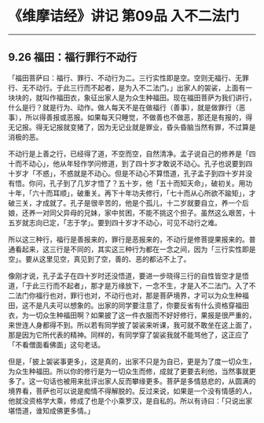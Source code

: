 # 《维摩诘经》讲记 第09品 入不二法门

------

## 9.26 福田：福行罪行不动行

「福田菩萨曰：福行、罪行、不动行为二。三行实性即是空。空则无福行、无罪行、无不动行。于此三行而不起者，是为入不二法门。」出家人的袈裟，上面有一块块的，就叫作福田衣，象征出家人是为众生种福田。现在福田菩萨为我们讲行，什么是行？就是行为、动作。做人每天不是在做福行（善事），就是做罪行（恶事），所以得善报或恶报。如果每天只睡觉，不做善也不做恶，那还是有报的，得无记报。得无记报就变猪了，因为无记业就是罪业，昏头昏脑当然有罪，不过算是消极的恶。

不动行是上善之行，已经得了道，不空而空，自然清净。孟子说自己的修养是「四十而不动心」，他从年轻作学问修道，到了四十岁才敢说不动心。孔子也说要到四十岁才「不惑」，不惑就是不动心。但是不动心不算悟道，孔子孟子到四十岁并没有悟。你问，孔子到了几岁才悟了？五十岁，他「五十而知天命」，破初关。用功十年，「六十而耳顺」，破重关。再下十年功夫修行，「七十而从心所欲不踰矩」，才破三关，才成就了。孔子是很辛苦的，他是个孤儿，十二岁就要自立，养一个后娘，还养一对同父异母的兄妹，家中贫困，不能不挑这个担子。虽然这么艰苦，十五岁就志向已定，「志于学」。要到四十岁才不动心，可见不动行之难。

所以这三种行，福行是善报来的，罪行是恶报来的，不动行是修菩提果报来的。普通看起来，这三行是不同的，其实这三种行为都在一念之间，因为「三行实性即是空」。要从这里见空，真见到了空，善的、恶的都沾不上了。

像刚才说，孔子孟子在四十岁时还没悟道，要进一步晓得三行的自性皆空才是悟道，「于此三行而不起者」，那才是万缘放下，一念不生，才是入不二法门。入了不二法门你福行也对，罪行也对，不动行也对，那是菩萨境界，才可以为众生种福田，这不是凡夫可以想象的。出家的同学要注意了，你要反省有什么资格穿福田衣，为一切众生种福田啊？如果披了这一件衣服而不好好修行，果报是很严重的，来世连人身都得不到。所以若有同学披了袈裟来听课，我可就不敢坐在这上面了，那是因为它所代表的精神。同样的，有同学穿了袈裟我就不能骂他了，这正应了「不看僧面看佛面」这句老话。

但是，「披上袈裟事更多」，这是真的，出家不只是为自已，更是为了度一切众生，为众生种福田。所以你的修行是为一切众生而修，成就了更要去利他，当然事就更多了。这一句话也被用来批评出家人反而攀缘更多。菩萨是多情慈悲的，从圆满的境界看，菩萨也可以说是痴情不得解脱的。反过来说，如果是一个没有情感的人，他就没资格学大乘，修成了也是个小乘罗汉，是自私的。所以有诗曰：「只说出家堪悟道，谁知成佛更多情。」


